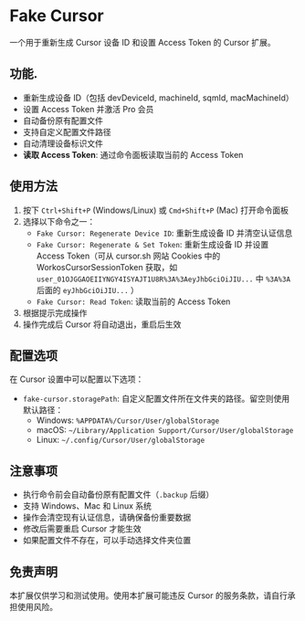 # Fake Cursor

一个用于重新生成 Cursor 设备 ID 和设置 Access Token 的 Cursor 扩展。

## 功能.

- 重新生成设备 ID（包括 devDeviceId, machineId, sqmId, macMachineId）
- 设置 Access Token 并激活 Pro 会员
- 自动备份原有配置文件
- 支持自定义配置文件路径
- 自动清理设备标识文件
- **读取 Access Token**: 通过命令面板读取当前的 Access Token

## 使用方法

1. 按下 `Ctrl+Shift+P` (Windows/Linux) 或 `Cmd+Shift+P` (Mac) 打开命令面板
2. 选择以下命令之一：
   - `Fake Cursor: Regenerate Device ID`: 重新生成设备 ID 并清空认证信息
   - `Fake Cursor: Regenerate & Set Token`: 重新生成设备 ID 并设置 Access Token（可从 cursor.sh 网站 Cookies 中的 WorkosCursorSessionToken 获取，如 `user_01OJGGAOEIIYNGY4ISYAJT1U8R%3A%3AeyJhbGciOiJIU...` 中 `%3A%3A` 后面的 `eyJhbGciOiJIU...` ）
   - `Fake Cursor: Read Token`: 读取当前的 Access Token
3. 根据提示完成操作
4. 操作完成后 Cursor 将自动退出，重启后生效

## 配置选项

在 Cursor 设置中可以配置以下选项：

- `fake-cursor.storagePath`: 自定义配置文件所在文件夹的路径。留空则使用默认路径：
  - Windows: `%APPDATA%/Cursor/User/globalStorage`
  - macOS: `~/Library/Application Support/Cursor/User/globalStorage`
  - Linux: `~/.config/Cursor/User/globalStorage`

## 注意事项

- 执行命令前会自动备份原有配置文件（`.backup` 后缀）
- 支持 Windows、Mac 和 Linux 系统
- 操作会清空现有认证信息，请确保备份重要数据
- 修改后需要重启 Cursor 才能生效
- 如果配置文件不存在，可以手动选择文件夹位置

## 免责声明

本扩展仅供学习和测试使用。使用本扩展可能违反 Cursor 的服务条款，请自行承担使用风险。
